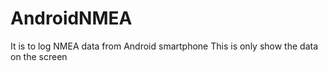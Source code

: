 # AndroidNMEA
It is to log NMEA data from Android smartphone
This is only show the data on the screen

